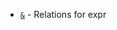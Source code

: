 - [`&`](https://www.gnu.org/software/coreutils/manual/html_node/Relations-for-expr.html#index-_0026) - Relations for expr
